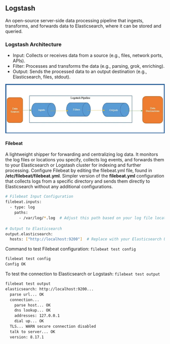## Logstash ##
An open-source server-side data processing pipeline that ingests, transforms, and forwards data to Elasticsearch, where it can be stored and queried.

### Logstash Architecture ###
- Input: Collects or receives data from a source (e.g., files, network ports, APIs).
- Filter: Processes and transforms the data (e.g., parsing, grok, enriching).
- Output: Sends the processed data to an output destination (e.g., Elasticsearch, files, stdout).

![Lostash Pipeline](https://github.com/nawab312/Monitoring-and-Observability/blob/main/ELK_Stack/Images/Logstash_Pipeline.png)

#### Filebeat #### 
A lightweight shipper for forwarding and centralizing log data. It monitors the log files or locations you specify, collects log events, and forwards them to your Elasticsearch or Logstash cluster for indexing and further processing. Configure Filebeat by editing the filebeat.yml file,  found in **/etc/filebeat/filebeat.yml**. Simpler version of the **filebeat.yml** configuration that collects logs from a specific directory and sends them directly to Elasticsearch without any additional configurations.

```bash
# Filebeat Input Configuration
filebeat.inputs:
  - type: log
    paths:
      - /var/log/*.log  # Adjust this path based on your log file location

# Output to Elasticsearch
output.elasticsearch:
  hosts: ["http://localhost:9200"]  # Replace with your Elasticsearch URL
```

Command to test Filebeat configuration: `filebeat test config`
```bash
filebeat test config
Config OK
```

To test the connection to Elasticsearch or Logstash: `filebeat test output`
```bash
filebeat test output
elasticsearch: http://localhost:9200...
  parse url... OK
  connection...
    parse host... OK
    dns lookup... OK
    addresses: 127.0.0.1
    dial up... OK
  TLS... WARN secure connection disabled
  talk to server... OK
  version: 8.17.1
```


